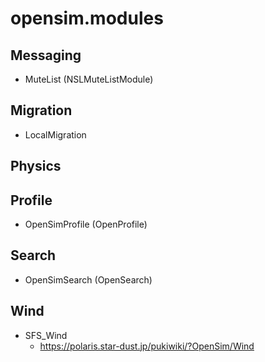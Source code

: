 # opensim.modules


## Messaging
- MuteList (NSLMuteListModule)

## Migration
- LocalMigration

## Physics

## Profile
- OpenSimProfile (OpenProfile)
  
## Search
- OpenSimSearch (OpenSearch)

## Wind
- SFS_Wind
  - https://polaris.star-dust.jp/pukiwiki/?OpenSim/Wind
  
